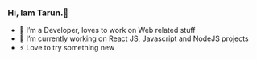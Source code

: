 ### Hi, Iam Tarun.👋

<!--
**iktarun/iktarun** is a ✨ _special_ ✨ repository because its `README.md` (this file) appears on your GitHub profile.
- 🤔 I’m looking for help with ...
- 💬 Ask me about ...
- 📫 How to reach me: ...
- 😄 Pronouns: ...
- ⚡ Fun fact: ...
- 👯 I’m looking to collaborate on ...

Here are some ideas to get you started: -->

- 🔭 I’m a Developer, loves to work on Web related stuff
- 🌱 I’m currently working on React JS, Javascript and NodeJS projects
- ⚡ Love to try something new
